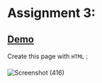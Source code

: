 # Assignment 3:
## <a href="https://farzadforoozanfar.github.io/Website-design-course-comprehensive/Assignment%203">Demo</a>
Create this page with ```HTML``` :
####
![Screenshot (416)](https://user-images.githubusercontent.com/91725214/159122465-584f0155-ef03-4c9c-9710-a0231987143d.png)
